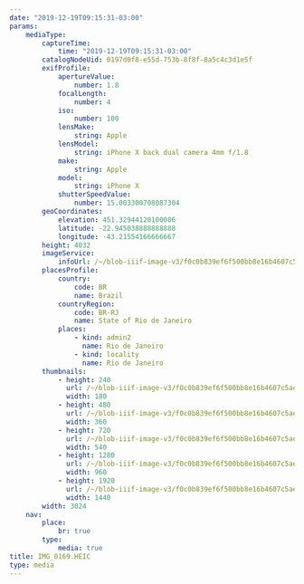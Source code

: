 ```yaml
---
date: "2019-12-19T09:15:31-03:00"
params:
    mediaType:
        captureTime:
            time: "2019-12-19T09:15:31-03:00"
        catalogNodeUid: 0197d0f8-e55d-753b-8f8f-8a5c4c3d1e5f
        exifProfile:
            apertureValue:
                number: 1.8
            focalLength:
                number: 4
            iso:
                number: 100
            lensMake:
                string: Apple
            lensModel:
                string: iPhone X back dual camera 4mm f/1.8
            make:
                string: Apple
            model:
                string: iPhone X
            shutterSpeedValue:
                number: 15.003300708087304
        geoCoordinates:
            elevation: 451.32944120100086
            latitude: -22.945038888888888
            longitude: -43.21554166666667
        height: 4032
        imageService:
            infoUrl: /~/blob-iiif-image-v3/f0c0b839ef6f500bb8e16b4607c5ae79e0506307a471f4b34b9dca2f7c4c4f1c/info.json
        placesProfile:
            country:
                code: BR
                name: Brazil
            countryRegion:
                code: BR-RJ
                name: State of Rio de Janeiro
            places:
                - kind: admin2
                  name: Rio de Janeiro
                - kind: locality
                  name: Rio de Janeiro
        thumbnails:
            - height: 240
              url: /~/blob-iiif-image-v3/f0c0b839ef6f500bb8e16b4607c5ae79e0506307a471f4b34b9dca2f7c4c4f1c/full/180%2C240/0/default.jpg
              width: 180
            - height: 480
              url: /~/blob-iiif-image-v3/f0c0b839ef6f500bb8e16b4607c5ae79e0506307a471f4b34b9dca2f7c4c4f1c/full/360%2C480/0/default.jpg
              width: 360
            - height: 720
              url: /~/blob-iiif-image-v3/f0c0b839ef6f500bb8e16b4607c5ae79e0506307a471f4b34b9dca2f7c4c4f1c/full/540%2C720/0/default.jpg
              width: 540
            - height: 1280
              url: /~/blob-iiif-image-v3/f0c0b839ef6f500bb8e16b4607c5ae79e0506307a471f4b34b9dca2f7c4c4f1c/full/960%2C1280/0/default.jpg
              width: 960
            - height: 1920
              url: /~/blob-iiif-image-v3/f0c0b839ef6f500bb8e16b4607c5ae79e0506307a471f4b34b9dca2f7c4c4f1c/full/1440%2C1920/0/default.jpg
              width: 1440
        width: 3024
    nav:
        place:
            br: true
        type:
            media: true
title: IMG_0169.HEIC
type: media
---
```

